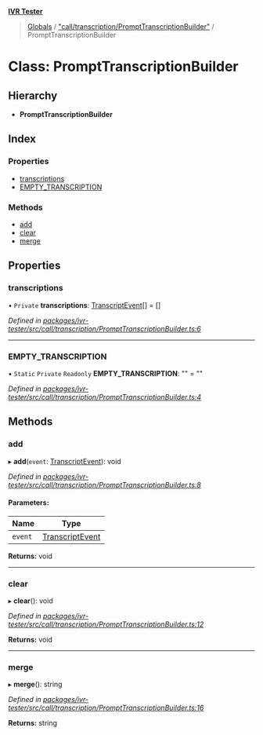 **[IVR Tester](../README.md)**

> [Globals](../README.md) / ["call/transcription/PromptTranscriptionBuilder"](../modules/_call_transcription_prompttranscriptionbuilder_.md) / PromptTranscriptionBuilder

# Class: PromptTranscriptionBuilder

## Hierarchy

* **PromptTranscriptionBuilder**

## Index

### Properties

* [transcriptions](_call_transcription_prompttranscriptionbuilder_.prompttranscriptionbuilder.md#transcriptions)
* [EMPTY\_TRANSCRIPTION](_call_transcription_prompttranscriptionbuilder_.prompttranscriptionbuilder.md#empty_transcription)

### Methods

* [add](_call_transcription_prompttranscriptionbuilder_.prompttranscriptionbuilder.md#add)
* [clear](_call_transcription_prompttranscriptionbuilder_.prompttranscriptionbuilder.md#clear)
* [merge](_call_transcription_prompttranscriptionbuilder_.prompttranscriptionbuilder.md#merge)

## Properties

### transcriptions

• `Private` **transcriptions**: [TranscriptEvent](../interfaces/_call_transcription_plugin_transcriberplugin_.transcriptevent.md)[] = []

*Defined in [packages/ivr-tester/src/call/transcription/PromptTranscriptionBuilder.ts:6](https://github.com/SketchingDev/ivr-tester/blob/8e8019a/packages/ivr-tester/src/call/transcription/PromptTranscriptionBuilder.ts#L6)*

___

### EMPTY\_TRANSCRIPTION

▪ `Static` `Private` `Readonly` **EMPTY\_TRANSCRIPTION**: "" = ""

*Defined in [packages/ivr-tester/src/call/transcription/PromptTranscriptionBuilder.ts:4](https://github.com/SketchingDev/ivr-tester/blob/8e8019a/packages/ivr-tester/src/call/transcription/PromptTranscriptionBuilder.ts#L4)*

## Methods

### add

▸ **add**(`event`: [TranscriptEvent](../interfaces/_call_transcription_plugin_transcriberplugin_.transcriptevent.md)): void

*Defined in [packages/ivr-tester/src/call/transcription/PromptTranscriptionBuilder.ts:8](https://github.com/SketchingDev/ivr-tester/blob/8e8019a/packages/ivr-tester/src/call/transcription/PromptTranscriptionBuilder.ts#L8)*

#### Parameters:

Name | Type |
------ | ------ |
`event` | [TranscriptEvent](../interfaces/_call_transcription_plugin_transcriberplugin_.transcriptevent.md) |

**Returns:** void

___

### clear

▸ **clear**(): void

*Defined in [packages/ivr-tester/src/call/transcription/PromptTranscriptionBuilder.ts:12](https://github.com/SketchingDev/ivr-tester/blob/8e8019a/packages/ivr-tester/src/call/transcription/PromptTranscriptionBuilder.ts#L12)*

**Returns:** void

___

### merge

▸ **merge**(): string

*Defined in [packages/ivr-tester/src/call/transcription/PromptTranscriptionBuilder.ts:16](https://github.com/SketchingDev/ivr-tester/blob/8e8019a/packages/ivr-tester/src/call/transcription/PromptTranscriptionBuilder.ts#L16)*

**Returns:** string
